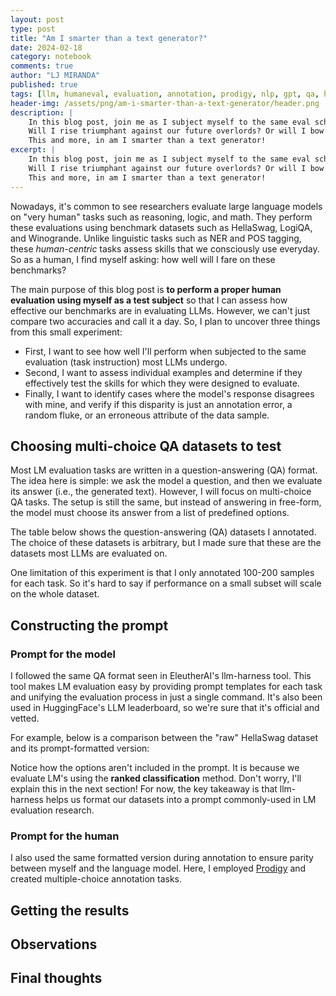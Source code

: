 ```yaml
---
layout: post
type: post
title: "Am I smarter than a text generator?"
date: 2024-02-18
category: notebook
comments: true
author: "LJ MIRANDA"
published: true
tags: [llm, humaneval, evaluation, annotation, prodigy, nlp, gpt, qa, hellaswag, winogrande, ranked classification]
header-img: /assets/png/am-i-smarter-than-a-text-generator/header.png
description: |
    In this blog post, join me as I subject myself to the same eval schemes large language models undergo.
    Will I rise triumphant against our future overlords? Or will I bow down to their supreme intelligence?
    This and more, in am I smarter than a text generator!
excerpt: |
    In this blog post, join me as I subject myself to the same eval schemes large language models undergo.
    Will I rise triumphant against our future overlords? Or will I bow down to their supreme intelligence?
    This and more, in am I smarter than a text generator!
---
```


<span class="firstcharacter">N</span>owadays, it's common to see researchers evaluate large language models on "very human" tasks such as reasoning, logic, and math.
They perform these evaluations using benchmark datasets such as HellaSwag, LogiQA, and Winogrande.
Unlike linguistic tasks such as NER and POS tagging, these *human-centric* tasks assess skills that we consciously use everyday. So as a human, I find myself asking: how well will I fare on these benchmarks?

The main purpose of this blog post is **to perform a proper human evaluation using myself as a test subject** 
so that I can assess how effective our benchmarks are in evaluating LLMs.
However, we can't just compare two accuracies and call it a day.
So, I plan to uncover three things from this small experiment: 

- First, I want to see how well I'll perform when subjected to the same evaluation (task instruction) most LLMs undergo. 
- Second, I want to assess individual examples and determine if they effectively test the skills for which they were designed to evaluate.
- Finally, I want to identify cases where the model's response disagrees with mine, and verify if this disparity is just an annotation error, a random fluke, or an erroneous attribute of the data sample.

## Choosing multi-choice QA datasets to test

Most LM evaluation tasks are written in a question-answering (QA) format.
The idea here is simple: we ask the model a question, and then we evaluate its answer (i.e., the generated text).
However, I will focus on multi-choice QA tasks.
The setup is still the same, but instead of answering in free-form, the model must choose its answer from a list of predefined options.

The table below shows the question-answering (QA) datasets I annotated.
The choice of these datasets is arbitrary, but I made sure that these are the datasets most LLMs are evaluated on.
<!-- insert table-->

One limitation of this experiment is that I only annotated 100-200 samples for each task.
So it's hard to say if performance on a small subset will scale on the whole dataset.

## Constructing the prompt

### Prompt for the model

I followed the same QA format seen in EleutherAI's llm-harness tool.
This tool makes LM evaluation easy by providing prompt templates for each task and unifying the evaluation process in just a single command.
It's also been used in HuggingFace's LLM leaderboard, so we're sure that it's official and vetted.

For example, below is a comparison between the "raw" HellaSwag dataset and its prompt-formatted version:

Notice how the options aren't included in the prompt.
It is because we evaluate LM's using the **ranked classification** method.
Don't worry, I'll explain this in the next section!
For now, the key takeaway is that llm-harness helps us format our datasets into a prompt commonly-used in LM evaluation research.

### Prompt for the human

I also used the same formatted version during annotation to ensure parity between myself and the language model.
Here, I employed [Prodigy](https://prodigy.ai) and created multiple-choice annotation tasks.



## Getting the results

<!--ranked classification -->

## Observations 

<!-- ### HellaSwag

### PIQA

### Winogrande


### LogiQA

### TruthfulQA -->

## Final thoughts
